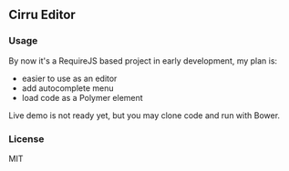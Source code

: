 
Cirru Editor
------

### Usage

By now it's a RequireJS based project in early development,
my plan is:

* easier to use as an editor
* add autocomplete menu
* load code as a Polymer element

Live demo is not ready yet, but you may clone code and run with Bower.

### License

MIT